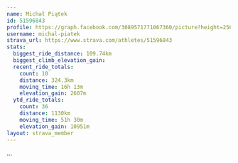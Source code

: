 ```yaml
---
name: Michał Piątek
id: 51596843
profile: https://graph.facebook.com/3089571771067360/picture?height=256&width=256
username: michal-piatek
strava_url: https://www.strava.com/athletes/51596843
stats:
  biggest_ride_distance: 109.74km
  biggest_climb_elevation_gain: 
  recent_ride_totals:
    count: 10
    distance: 324.3km
    moving_time: 16h 13m
    elevation_gain: 2607m
  ytd_ride_totals:
    count: 36
    distance: 1130km
    moving_time: 51h 30m
    elevation_gain: 10951m
layout: strava_member
--- 
```

...
